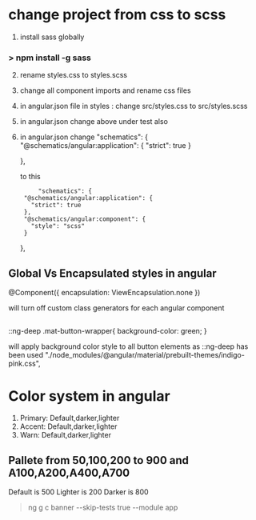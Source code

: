 # change project from css to scss
1. install sass globally
### > npm install -g sass
2. rename styles.css to styles.scss
3. change all component imports and rename css files
4. in angular.json file in styles : change src/styles.css to src/styles.scss
5. in angular.json change above under test also
6. in angular.json change
      "schematics": {
        "@schematics/angular:application": {
          "strict": true
        }
        
      },

      to this

            "schematics": {
        "@schematics/angular:application": {
          "strict": true
        },
        "@schematics/angular:component": {
          "style": "scss"
        }
        
      },

## Global Vs Encapsulated styles in angular

@Component({
    encapsulation: ViewEncapsulation.none
})

will turn off custom class generators for each angular component

## 
::ng-deep .mat-button-wrapper{
    background-color: green;
}

will apply background color style to all button elements as ::ng-deep has been used
  "./node_modules/@angular/material/prebuilt-themes/indigo-pink.css",


  # Color system in angular

  1. Primary: Default,darker,lighter
  2. Accent: Default,darker,lighter
  3. Warn: Default,darker,lighter

  ## Pallete from 50,100,200 to 900 and A100,A200,A400,A700
  Default is 500
  Lighter is 200
  Darker is 800


> ng g c banner --skip-tests true --module app
